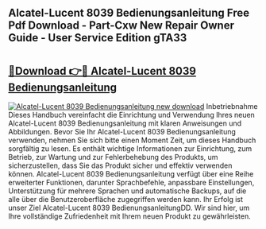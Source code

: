 ## Alcatel-Lucent 8039 Bedienungsanleitung Free Pdf Download - Part-Cxw New Repair Owner Guide - User Service Edition gTA33

# <h2><a href="http://df2o6xd.blite.top/?on=Alcatel-Lucent+8039+Bedienungsanleitung">🔗Download 👉🔴 Alcatel-Lucent 8039 Bedienungsanleitung</a></h2>

[![Alcatel-Lucent 8039 Bedienungsanleitung new download](https://i.imgur.com/lujVjoI.png)](http://df2o6xd.blite.top/?on=Alcatel-Lucent+8039+Bedienungsanleitung)
Inbetriebnahme Dieses Handbuch vereinfacht die Einrichtung und Verwendung Ihres neuen Alcatel-Lucent 8039 Bedienungsanleitung mit klaren Anweisungen und Abbildungen. Bevor Sie Ihr Alcatel-Lucent 8039 Bedienungsanleitung verwenden, nehmen Sie sich bitte einen Moment Zeit, um dieses Handbuch sorgfältig zu lesen. Es enthält wichtige Informationen zur Einrichtung, zum Betrieb, zur Wartung und zur Fehlerbehebung des Produkts, um sicherzustellen, dass Sie das Produkt sicher und effektiv verwenden können. Alcatel-Lucent 8039 Bedienungsanleitung verfügt über eine Reihe erweiterter Funktionen, darunter Sprachbefehle, anpassbare Einstellungen, Unterstützung für mehrere Sprachen und automatische Backups, auf die alle über die Benutzeroberfläche zugegriffen werden kann. Ihr Erfolg ist unser Ziel Alcatel-Lucent 8039 BedienungsanleitungDD. Wir sind hier, um Ihre vollständige Zufriedenheit mit Ihrem neuen Produkt zu gewährleisten.
